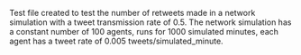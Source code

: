 Test file created to test the number of retweets made in a network simulation with a tweet transmission rate of 0.5. The network simulation has a constant number of 100 agents, runs for 1000 simulated minutes, each agent has a tweet rate of 0.005 tweets/simulated_minute.